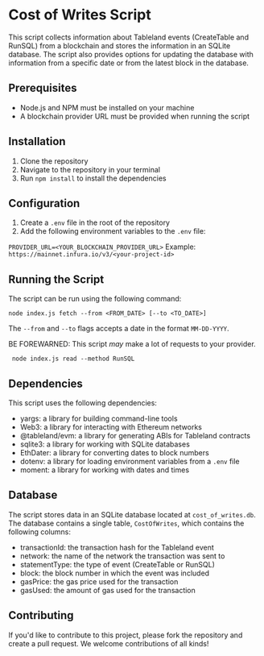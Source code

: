 # Cost of Writes Script

This script collects information about Tableland events (CreateTable and RunSQL) from a blockchain and stores the information in an SQLite database. The script also provides options for updating the database with information from a specific date or from the latest block in the database.

## Prerequisites

-   Node.js and NPM must be installed on your machine
-   A blockchain provider URL must be provided when running the script

## Installation

1.  Clone the repository
2.  Navigate to the repository in your terminal
3.  Run `npm install` to install the dependencies

## Configuration

1.  Create a `.env` file in the root of the repository
2.  Add the following environment variables to the `.env` file:

`PROVIDER_URL=<YOUR_BLOCKCHAIN_PROVIDER_URL>` 
Example: `https://mainnet.infura.io/v3/<your-project-id>`

## Running the Script

The script can be run using the following command:

`node index.js fetch --from <FROM_DATE> [--to <TO_DATE>]` 

The `--from` and `--to` flags accepts a date in the format `MM-DD-YYYY`.

BE FOREWARNED: This script _may_ make a lot of requests to your provider. 

` node index.js read --method RunSQL`

## Dependencies

This script uses the following dependencies:
 
-   yargs: a library for building command-line tools
-   Web3: a library for interacting with Ethereum networks
-   @tableland/evm: a library for generating ABIs for Tableland contracts
-   sqlite3: a library for working with SQLite databases
-   EthDater: a library for converting dates to block numbers
-   dotenv: a library for loading environment variables from a `.env` file
-   moment: a library for working with dates and times

## Database

The script stores data in an SQLite database located at `cost_of_writes.db`. The database contains a single table, `CostOfWrites`, which contains the following columns:

-   transactionId: the transaction hash for the Tableland event
-   network: the name of the network the transaction was sent to
-   statementType: the type of event (CreateTable or RunSQL)
-   block: the block number in which the event was included
-   gasPrice: the gas price used for the transaction
-   gasUsed: the amount of gas used for the transaction

## Contributing

If you'd like to contribute to this project, please fork the repository and create a pull request. We welcome contributions of all kinds!
